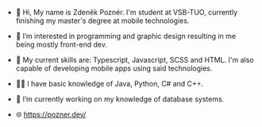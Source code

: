 - 👋 Hi, My name is Zdeněk Poznér. I'm student at VSB-TUO, currently finishing my master's degree at mobile technologies.
- 👀 I’m interested in programming and graphic design resulting in me being mostly front-end dev.
- 💪 My current skills are: Typescript, Javascript, SCSS and HTML. I'm also capable of developing mobile apps using said technologies.
- 👶🏻 I have basic knowledge of Java, Python, C# and C++.
- 🌱 I’m currently working on my knowledge of database systems.

- 🌐 https://pozner.dev/

<!---
ZdennyPOZ/ZdennyPOZ is a ✨ special ✨ repository because its `README.md` (this file) appears on your GitHub profile.
You can click the Preview link to take a look at your changes.
--->
